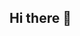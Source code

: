 ## Hi there 👋

<!--
**sum130/sum130** is a ✨ _special_ ✨ repository because its `README.md` (this file) appears on your GitHub profile.

Here are some ideas to get you started:
![header](https://capsule-render.vercel.app/api?type=wave&color=auto&height=300&section=header&text=capsule%20render&fontSize=90" )

![sum130's GitHub stats](https://github-readme-stats.vercel.app/api?username=sum130&show_icons=true&theme=radical)

- 🔭 I’m currently working on ...
- 🌱 I’m currently learning ...
- 👯 I’m looking to collaborate on ...
- 🤔 I’m looking for help with ...
- 💬 Ask me about ...
- 📫 How to reach me: ...
- 😄 Pronouns: ...
- ⚡ Fun fact: ...
-->
